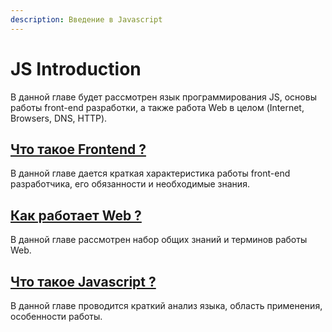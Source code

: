 ```yaml
---
description: Введение в Javascript
---
```


# JS Introduction

В данной главе будет рассмотрен язык программирования JS, основы работы front-end разработки, а также работа Web в целом \(Internet, Browsers, DNS, HTTP\).

## [Что такое Frontend ?](what-is-frontend-about.md)

В данной главе дается краткая характеристика работы front-end разработчика, его обязанности и необходимые знания.

## [Как работает Web ?](how-web-works-basically.md)

В данной главе рассмотрен набор общих знаний и терминов работы Web.

## [Что такое Javascript ?](what-is-javascript-really.md)

В данной главе проводится краткий анализ языка, область применения, особенности работы.

